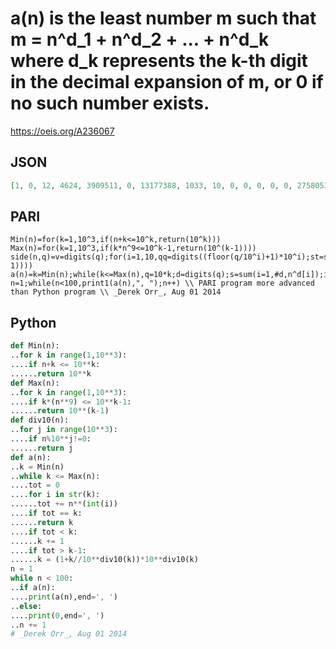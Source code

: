 # a\(n\) is the least number m such that m \= n^d\_1 \+ n^d\_2 \+ \.\.\. \+ n^d\_k where d\_k represents the k\-th digit in the decimal expansion of m, or 0 if no such number exists\.
https://oeis.org/A236067
## JSON
```JSON
[1, 0, 12, 4624, 3909511, 0, 13177388, 1033, 10, 0, 0, 0, 0, 0, 2758053616, 1053202, 7413245658, 419370838921, 52135640, 1347536041, 833904227332, 5117557126, 3606012949057, 5398293152472, 31301, 0, 15554976231978, 405287637330, 35751665247, 19705624111111]
```
## PARI
```PARI
Min(n)=for(k=1,10^3,if(n+k<=10^k,return(10^k)))
Max(n)=for(k=1,10^3,if(k*n^9<=10^k-1,return(10^(k-1))))
side(n,q)=v=digits(q);for(i=1,10,qq=digits((floor(q/10^i)+1)*10^i);st=sum(j=1,#qq,n^qq[j]);if(q+10^i>st,return((floor(q/10^i)+1)*10^(i-1))))
a(n)=k=Min(n);while(k<=Max(n),q=10*k;d=digits(q);s=sum(i=1,#d,n^d[i]);if(q<s,k=side(n,q));if(q>s,for(j=1,9,dd=digits(q+j);ss=sum(m=1,#dd,n^dd[m]);if(q+j<ss,k++;break);if(q+j==ss,return(q+j)));if(q+9>ss,k++));if(q==s,return(q)));return(0)
n=1;while(n<100,print1(a(n),", ");n++) \\ PARI program more advanced than Python program \\ _Derek Orr_, Aug 01 2014
```
## Python
```Python
def Min(n):
..for k in range(1,10**3):
....if n+k <= 10**k:
......return 10**k
def Max(n):
..for k in range(1,10**3):
....if k*(n**9) <= 10**k-1:
......return 10**(k-1)
def div10(n):
..for j in range(10**3):
....if n%10**j!=0:
......return j
def a(n):
..k = Min(n)
..while k <= Max(n):
....tot = 0
....for i in str(k):
......tot += n**(int(i))
....if tot == k:
......return k
....if tot < k:
......k += 1
....if tot > k-1:
......k = (1+k//10**div10(k))*10**div10(k)
n = 1
while n < 100:
..if a(n):
....print(a(n),end=', ')
..else:
....print(0,end=', ')
..n += 1
# _Derek Orr_, Aug 01 2014
```
